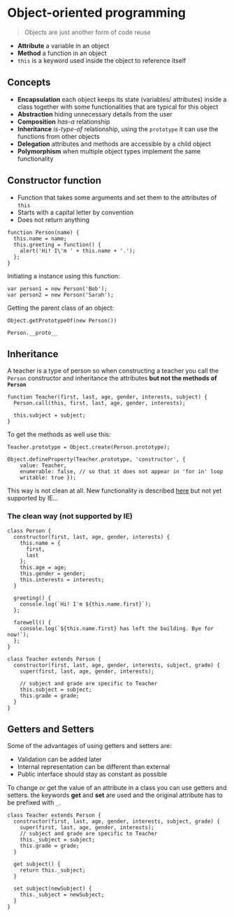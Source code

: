 Object-oriented programming
========================================================

> Objects are just another form of code reuse

- **Attribute** a variable in an object
- **Method** a function in an object
- `this` is a keyword used inside the object to reference itself

## Concepts

- **Encapsulation** each object keeps its state (variables/ attributes) inside a class together with some functionalities that are typical for this object
- **Abstraction** hiding unnecessary details from the user
- **Composition** *has-a* relationship
- **Inheritance** *is-type-of* relationship, using the `prototype` it can use the functions from other objects
- **Delegation** attributes and methods are accessible by a child object
- **Polymorphism** when multiple object types implement the same functionality

## Constructor function

- Function that takes some arguments and set them to the attributes of `this`
- Starts with a capital letter by convention
- Does not return anything

```
function Person(name) {
  this.name = name;
  this.greeting = function() {
    alert('Hi! I\'m ' + this.name + '.');
  };
}
```

Initiating a instance using this function:

```
var person1 = new Person('Bob');
var person2 = new Person('Sarah');
```

Getting the parent class of an object:

```
Object.getPrototypeOf(new Person())

Person.__proto__
```

## Inheritance

A teacher is a type of person so when constructing a teacher you call the `Person` constructor and inheritance the attributes **but not the methods of `Person`**

```
function Teacher(first, last, age, gender, interests, subject) {
  Person.call(this, first, last, age, gender, interests);

  this.subject = subject;
}
```

To get the methods as well use this:

```
Teacher.prototype = Object.create(Person.prototype);

Object.defineProperty(Teacher.prototype, 'constructor', { 
    value: Teacher, 
    enumerable: false, // so that it does not appear in 'for in' loop
    writable: true });
```

This way is not clean at all. New functionality is described [here](https://developer.mozilla.org/en-US/docs/Web/JavaScript/Reference/Classes) but not yet supported by IE...

### The clean way (not supported by IE)

```
class Person {
  constructor(first, last, age, gender, interests) {
    this.name = {
      first,
      last
    };
    this.age = age;
    this.gender = gender;
    this.interests = interests;
  }

  greeting() {
    console.log(`Hi! I'm ${this.name.first}`);
  };

  farewell() {
    console.log(`${this.name.first} has left the building. Bye for now!`);
  };
}

class Teacher extends Person {
  constructor(first, last, age, gender, interests, subject, grade) {
    super(first, last, age, gender, interests);

    // subject and grade are specific to Teacher
    this.subject = subject;
    this.grade = grade;
  }
}
```

## Getters and Setters

Some of the advantages of using getters and setters are:
 - Validation can be added later
 - Internal representation can be different than external
 - Public interface should stay as constant as possible

To change or get the value of an attribute in a class you can use getters and setters. the keywords **get** and **set** are used and the original attribute has to be prefixed with `_`.

```
class Teacher extends Person {
  constructor(first, last, age, gender, interests, subject, grade) {
    super(first, last, age, gender, interests);
    // subject and grade are specific to Teacher
    this._subject = subject;
    this.grade = grade;
  }

  get subject() {
    return this._subject;
  }

  set subject(newSubject) {
    this._subject = newSubject;
  }
}
```
